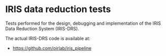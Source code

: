 # IRIS data reduction tests

Tests performed for the design, debugging and implementation
of the IRIS Data Reduction System (IRIS-DRS).

The actual IRIS-DRS code is available at:

* <https://github.com/oirlab/iris_pipeline>
